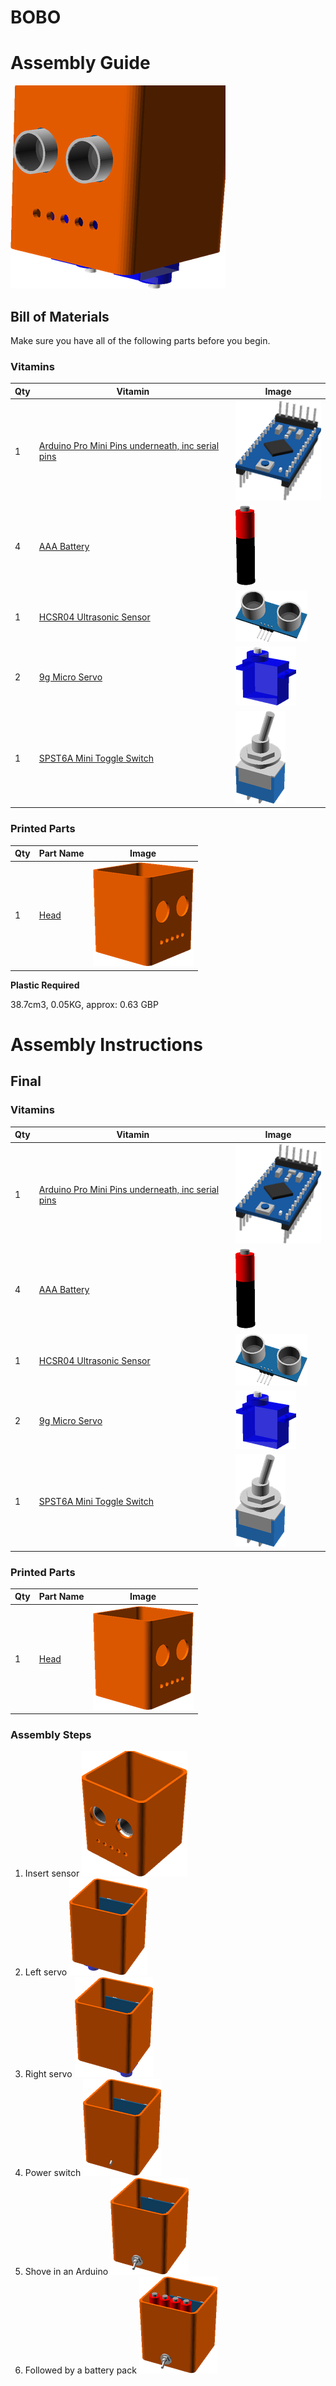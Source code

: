 # BOBO
# Assembly Guide

![view](../images/BOBO_view.png)

## Bill of Materials

Make sure you have all of the following parts before you begin.

### Vitamins

Qty | Vitamin | Image
--- | --- | ---
1 | [Arduino Pro Mini Pins underneath, inc serial pins]() | ![](../vitamins/images/ArduinoProMiniPinsunderneathincserialpins_view.png) | 
4 | [AAA Battery]() | ![](../vitamins/images/AAABattery_view.png) | 
1 | [HCSR04 Ultrasonic Sensor]() | ![](../vitamins/images/HCSR04UltrasonicSensor_view.png) | 
2 | [9g Micro Servo]() | ![](../vitamins/images/9gMicroServo_view.png) | 
1 | [SPST6A Mini Toggle Switch]() | ![](../vitamins/images/SPST6AMiniToggleSwitch_view.png) | 

### Printed Parts

Qty | Part Name | Image
--- | --- | ---
1 | [Head](../printedparts/stl/Head.stl) | ![](../printedparts/images/Head_view.png) | 


**Plastic Required**

38.7cm3, 0.05KG,  approx: 0.63 GBP


# Assembly Instructions

## Final

### Vitamins

Qty | Vitamin | Image
--- | --- | ---
1 | [Arduino Pro Mini Pins underneath, inc serial pins]() | ![](../vitamins/images/ArduinoProMiniPinsunderneathincserialpins_view.png) | 
4 | [AAA Battery]() | ![](../vitamins/images/AAABattery_view.png) | 
1 | [HCSR04 Ultrasonic Sensor]() | ![](../vitamins/images/HCSR04UltrasonicSensor_view.png) | 
2 | [9g Micro Servo]() | ![](../vitamins/images/9gMicroServo_view.png) | 
1 | [SPST6A Mini Toggle Switch]() | ![](../vitamins/images/SPST6AMiniToggleSwitch_view.png) | 

### Printed Parts

Qty | Part Name | Image
--- | --- | ---
1 | [Head](../printedparts/stl/Head.stl) | ![](../printedparts/images/Head_view.png) | 

### Assembly Steps

1. Insert sensor
![](../assemblies/BOBO/Final_step1_view.png)
2. Left servo
![](../assemblies/BOBO/Final_step2_view.png)
3. Right servo
![](../assemblies/BOBO/Final_step3_view.png)
4. Power switch
![](../assemblies/BOBO/Final_step4_view.png)
5. Shove in an Arduino
![](../assemblies/BOBO/Final_step5_view.png)
6. Followed by a battery pack
![](../assemblies/BOBO/Final_step6_view.png)


